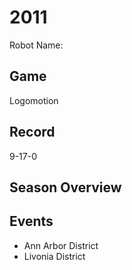 # 2011

Robot Name:

## Game

Logomotion

## Record

9-17-0

## Season Overview

## Events

- Ann Arbor District
- Livonia District
